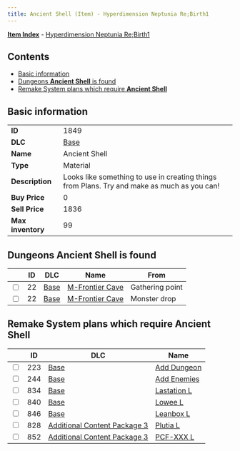 ```yaml
---
title: Ancient Shell (Item) - Hyperdimension Neptunia Re;Birth1
---
```


[**Item Index**](/neptunia/rb1/item/index.html) - [Hyperdimension Neptunia Re;Birth1](/neptunia/rb1)

## Contents

- [Basic information](#basic-information)
- [Dungeons **Ancient Shell** is found](#dungeons-ancient-shell-is-found)
- [Remake System plans which require **Ancient Shell**](#remake-system-plans-which-require-ancient-shell)
## Basic information

|   |   |
| -- | -- |
| **ID** | 1849 |
| **DLC** | [Base](/neptunia/rb1/dlc/1-base.html) |
| **Name** | Ancient Shell |
| **Type** | Material |
| **Description** | Looks like something to use in creating things from Plans. Try and make as much as you can! |
| **Buy Price** | 0 |
| **Sell Price** | 1836 |
| **Max inventory** | 99 |


## Dungeons **Ancient Shell** is found

|    | ID | DLC | Name | From |
| -- | -- | --- | ---- | ---- |
| <input type="checkbox" id="rb1-dungeon-1-22" class="trackbox" /> | 22 | [Base](/neptunia/rb1/dlc/1-base.html) | [M-Frontier Cave](/neptunia/rb1/dungeon/1-22-m-frontier-cave.html) | Gathering point |
| <input type="checkbox" id="rb1-dungeon-1-22" class="trackbox" /> | 22 | [Base](/neptunia/rb1/dlc/1-base.html) | [M-Frontier Cave](/neptunia/rb1/dungeon/1-22-m-frontier-cave.html) | Monster drop |


## Remake System plans which require **Ancient Shell**

|    | ID | DLC | Name |
| -- | -- | --- | ---- |
| <input type="checkbox" id="rb1-quest-1-223" class="trackbox" /> | 223 | [Base](/neptunia/rb1/dlc/1-base.html) | [Add Dungeon](/neptunia/rb1/quest/1-223-add-dungeon.html) |
| <input type="checkbox" id="rb1-quest-1-244" class="trackbox" /> | 244 | [Base](/neptunia/rb1/dlc/1-base.html) | [Add Enemies](/neptunia/rb1/quest/1-244-add-enemies.html) |
| <input type="checkbox" id="rb1-quest-1-834" class="trackbox" /> | 834 | [Base](/neptunia/rb1/dlc/1-base.html) | [Lastation L](/neptunia/rb1/quest/1-834-lastation-l.html) |
| <input type="checkbox" id="rb1-quest-1-840" class="trackbox" /> | 840 | [Base](/neptunia/rb1/dlc/1-base.html) | [Lowee L](/neptunia/rb1/quest/1-840-lowee-l.html) |
| <input type="checkbox" id="rb1-quest-1-846" class="trackbox" /> | 846 | [Base](/neptunia/rb1/dlc/1-base.html) | [Leanbox L](/neptunia/rb1/quest/1-846-leanbox-l.html) |
| <input type="checkbox" id="rb1-quest-12-828" class="trackbox" /> | 828 | [Additional Content Package 3](/neptunia/rb1/dlc/12-pack3.html) | [Plutia L](/neptunia/rb1/quest/12-828-plutia-l.html) |
| <input type="checkbox" id="rb1-quest-12-852" class="trackbox" /> | 852 | [Additional Content Package 3](/neptunia/rb1/dlc/12-pack3.html) | [PCF-XXX L](/neptunia/rb1/quest/12-852-pcf-xxx-l.html) |
